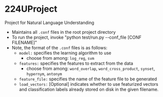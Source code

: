 # 224UProject
Project for Natural Language Understanding

* Maintains all `.conf` files in the root project directory
* To run the project, invoke "python test/run.py --conf_file [CONF FILENAME]"  
* Note, the format of the `.conf` files is as follows:
    * `model:` specifies the learning algorithm to use
        * choose from among: `log_reg`, `svm`
    * `features:` specifies the features to extract from the data 
        * choose from among: `word_overlap`, `word_cross_product`, `synset`, `hypernym`, `antonym`
    * `feature_file:` specifies the name of the feature file to be generated
    * `load_vectors:` [Optional] indicates whether to use featurized vectors and classification labels already stored on disk in          the given filename.   

